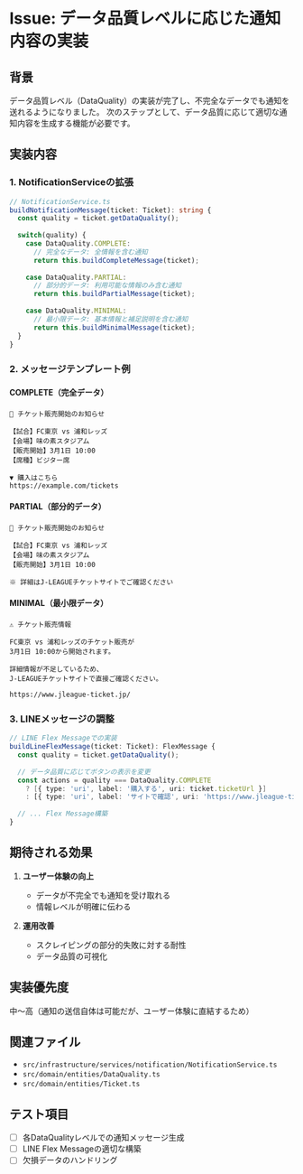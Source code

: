 # Issue: データ品質レベルに応じた通知内容の実装

## 背景

データ品質レベル（DataQuality）の実装が完了し、不完全なデータでも通知を送れるようになりました。
次のステップとして、データ品質に応じて適切な通知内容を生成する機能が必要です。

## 実装内容

### 1. NotificationServiceの拡張

```typescript
// NotificationService.ts
buildNotificationMessage(ticket: Ticket): string {
  const quality = ticket.getDataQuality();
  
  switch(quality) {
    case DataQuality.COMPLETE:
      // 完全なデータ: 全情報を含む通知
      return this.buildCompleteMessage(ticket);
    
    case DataQuality.PARTIAL:
      // 部分的データ: 利用可能な情報のみ含む通知
      return this.buildPartialMessage(ticket);
    
    case DataQuality.MINIMAL:
      // 最小限データ: 基本情報と補足説明を含む通知
      return this.buildMinimalMessage(ticket);
  }
}
```

### 2. メッセージテンプレート例

#### COMPLETE（完全データ）

```
🎫 チケット販売開始のお知らせ

【試合】FC東京 vs 浦和レッズ
【会場】味の素スタジアム
【販売開始】3月1日 10:00
【席種】ビジター席

▼ 購入はこちら
https://example.com/tickets
```

#### PARTIAL（部分的データ）

```
🎫 チケット販売開始のお知らせ

【試合】FC東京 vs 浦和レッズ
【会場】味の素スタジアム
【販売開始】3月1日 10:00

※ 詳細はJ-LEAGUEチケットサイトでご確認ください
```

#### MINIMAL（最小限データ）

```
⚠️ チケット販売情報

FC東京 vs 浦和レッズのチケット販売が
3月1日 10:00から開始されます。

詳細情報が不足しているため、
J-LEAGUEチケットサイトで直接ご確認ください。

https://www.jleague-ticket.jp/
```

### 3. LINEメッセージの調整

```typescript
// LINE Flex Messageでの実装
buildLineFlexMessage(ticket: Ticket): FlexMessage {
  const quality = ticket.getDataQuality();
  
  // データ品質に応じてボタンの表示を変更
  const actions = quality === DataQuality.COMPLETE
    ? [{ type: 'uri', label: '購入する', uri: ticket.ticketUrl }]
    : [{ type: 'uri', label: 'サイトで確認', uri: 'https://www.jleague-ticket.jp/' }];
    
  // ... Flex Message構築
}
```

## 期待される効果

1. **ユーザー体験の向上**
   - データが不完全でも通知を受け取れる
   - 情報レベルが明確に伝わる

2. **運用改善**
   - スクレイピングの部分的失敗に対する耐性
   - データ品質の可視化

## 実装優先度

中〜高（通知の送信自体は可能だが、ユーザー体験に直結するため）

## 関連ファイル

- `src/infrastructure/services/notification/NotificationService.ts`
- `src/domain/entities/DataQuality.ts`
- `src/domain/entities/Ticket.ts`

## テスト項目

- [ ] 各DataQualityレベルでの通知メッセージ生成
- [ ] LINE Flex Messageの適切な構築
- [ ] 欠損データのハンドリング
